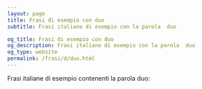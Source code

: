 ```yaml
---
layout: page
title: Frasi di esempio con duo 
subtitle: Frasi italiane di esempio con la parola  duo

og_title: Frasi di esempio con duo 
og_description: Frasi italiane di esempio con la parola  duo
og_type: website
permalink: /frasi/d/duo.html
---
```


Frasi italiane di esempio contenenti la parola duo:


